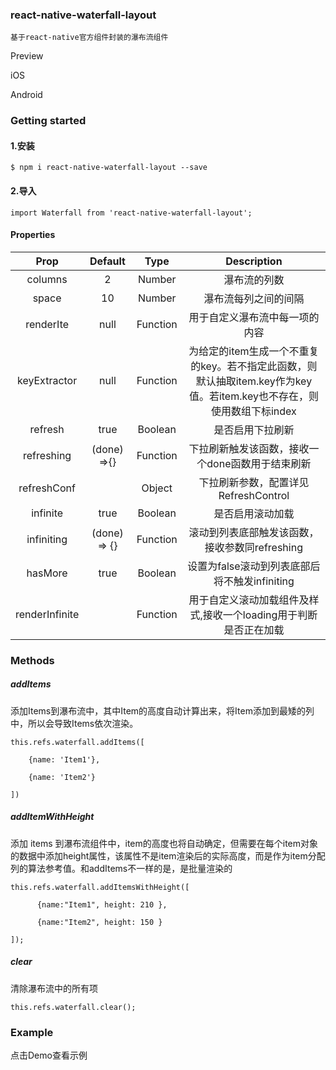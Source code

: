 ### react-native-waterfall-layout
```
基于react-native官方组件封装的瀑布流组件
```
Preview

iOS


Android
### Getting started
#### 1.安装
```
$ npm i react-native-waterfall-layout --save
```
#### 2.导入
```
import Waterfall from 'react-native-waterfall-layout';
```

#### Properties  
|    Prop       |      Default   |  Type        |  Description             |
|:-----------------:|:--------------:|:-----------------:|:------------------------------:|
|    columns      |        2       |  Number      |  瀑布流的列数             |
|    space        |       10       |  Number      |  瀑布流每列之间的间隔       |
|    renderIte    |      null      |  Function    |  用于自定义瀑布流中每一项的内容 |
|keyExtractor   |  null             |  Function       |   为给定的item生成一个不重复的key。若不指定此函数，则默认抽取item.key作为key值。若item.key也不存在，则使用数组下标index|
|refresh         |    true      |         Boolean   |      是否启用下拉刷新|
|refreshing      |  (done) =>{}   | Function   |     下拉刷新触发该函数，接收一个done函数用于结束刷新|
|refreshConf     |                 |      Object | 下拉刷新参数，配置详见RefreshControl|
|infinite       |       true          |      Boolean  |      是否启用滚动加载|
|infiniting   |       (done) => {}  |  Function    |    滚动到列表底部触发该函数，接收参数同refreshing|
|hasMore    |       true          |     Boolean     |   设置为false滚动到列表底部后将不触发infiniting|
|renderInfinite      |              |     Function  |     用于自定义滚动加载组件及样式,接收一个loading用于判断是否正在加载|



### Methods
##### addItems

添加Items到瀑布流中，其中Item的高度自动计算出来，将Item添加到最矮的列中，所以会导致Items依次渲染。
```
this.refs.waterfall.addItems([

    {name: 'Item1'}, 

    {name: 'Item2'}

])
```
##### addItemWithHeight

添加 items 到瀑布流组件中，item的高度也将自动确定，但需要在每个item对象的数据中添加height属性，该属性不是item渲染后的实际高度，而是作为item分配列的算法参考值。和addItems不一样的是，是批量渲染的
```
this.refs.waterfall.addItemsWithHeight([

      {name:"Item1", height: 210 },

      {name:"Item2", height: 150 }

]);
```
##### clear

清除瀑布流中的所有项
```
this.refs.waterfall.clear();
```


### Example
点击Demo查看示例
